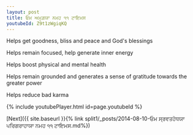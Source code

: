 ```yaml
---
layout: post
title: ਓਮ ਅਮੁਗ਼ਯਾ ਨਮਹ ੧੧ ਟਾਇਮਸ
youtubeId: Z9t1zWgiqKQ
---
```

 
 
Helps get goodness, bliss and peace and God's blessings
 
Helps remain focused, help generate inner energy 
 
Helps boost physical and mental health 
 
Helps remain grounded and generates a sense of gratitude towards the greater power 
 
Helps reduce bad karma
 
 
 
 


{% include youtubePlayer.html id=page.youtubeId %}
 
[Next]({{ site.baseurl }}{% link  split1/_posts/2014-08-10-ਓਮ ਸ੍ਰਵਤਹੋਧਯਾ ਪਰਿਗਰਾਹਾਯਾ ਨਮਹ ੧੧ ਟਾਇਮਸ.md%})
 
